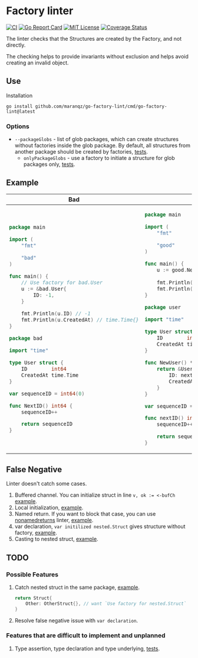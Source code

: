 # Factory linter

[![CI](https://github.com/maranqz/go-factory-lint/actions/workflows/ci.yml/badge.svg)](https://github.com/maranqz/go-factory-lint/actions/workflows/ci.yml)
[![Go Report Card](https://goreportcard.com/badge/github.com/maranqz/go-factory-lint)](https://goreportcard.com/report/github.com/maranqz/go-factory-lint?dummy=unused)
[![MIT License](http://img.shields.io/badge/license-MIT-blue.svg?style=flat)](LICENSE)
[![Coverage Status](https://coveralls.io/repos/github/maranqz/go-factory-lint/badge.svg?branch=main)](https://coveralls.io/github/maranqz/go-factory-lint?branch=main)

The linter checks that the Structures are created by the Factory, and not directly.

The checking helps to provide invariants without exclusion and helps avoid creating an invalid object.


## Use

Installation

    go install github.com/maranqz/go-factory-lint/cmd/go-factory-lint@latest

### Options

- `--packageGlobs` - list of glob packages, which can create structures without factories inside the glob package. By default, all structures from another package should be created by factories, [tests](testdata/src/factory/packageGlobs).
    - `onlyPackageGlobs` - use a factory to initiate a structure for glob packages only, [tests](testdata/src/factory/onlyPackageGlobs).

## Example

<table>
<thead><tr><th>Bad</th><th>Good</th></tr></thead>
<tbody>
<tr><td>

```go
package main

import (
	"fmt"

	"bad"
)

func main() {
	// Use factory for bad.User
	u := &bad.User{
		ID: -1,
	}

	fmt.Println(u.ID) // -1
	fmt.Println(u.CreatedAt) // time.Time{}
}

```

```go
package bad

import "time"

type User struct {
	ID        int64
	CreatedAt time.Time
}

var sequenceID = int64(0)

func NextID() int64 {
	sequenceID++

	return sequenceID
}


```

</td><td>

```go
package main

import (
	"fmt"

	"good"
)

func main() {
	u := good.NewUser()
	
	fmt.Println(u.ID)        // auto increment
	fmt.Println(u.CreatedAt) // time.Now()
}

```

```go
package user

import "time"

type User struct {
	ID        int64
	CreatedAt time.Time
}

func NewUser() *User {
	return &User{
		ID: nextID(),
		CreatedAt: time.Now(),
	}
}

var sequenceID = int64(0)

func nextID() int64 {
	sequenceID++

	return sequenceID
}

```

</td></tr>
</tbody></table>

## False Negative

Linter doesn't catch some cases.

1. Buffered channel. You can initialize struct in line `v, ok := <-bufCh` [example](testdata/src/factory/unimplemented/chan.go).
2. Local initialization, [example](testdata/src/factory/unimplemented/local/).
3. Named return. If you want to block that case, you can use [nonamedreturns](https://github.com/firefart/nonamedreturns) linter, [example](testdata/src/factory/unimplemented/named_return.go).
4. var declaration, `var initilized nested.Struct` gives structure without factory, [example](testdata/src/factory/unimplemented/var.go).
5. Casting to nested struct, [example](testdata/src/factory/unimplemented/casting/).

## TODO

### Possible Features

1. Catch nested struct in the same package, [example](testdata/src/factory/unimplemented/local/nested_struct.go).
   ```go
   return Struct{
       Other: OtherStruct{}, // want `Use factory for nested.Struct`
   }
   ```
2. Resolve false negative issue with `var declaration`.

### Features that are difficult to implement and unplanned

1. Type assertion, type declaration and type underlying, [tests](testdata/src/factory/simple/type_nested.go.skip).